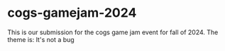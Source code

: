 # cogs-gamejam-2024
 This is our submission for the cogs game jam event for fall of 2024. The theme is: It's not a bug
